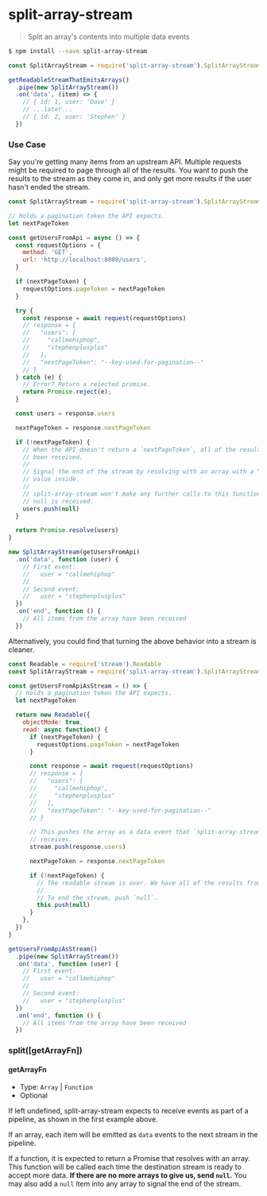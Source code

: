 # split-array-stream
> Split an array's contents into multiple data events

```sh
$ npm install --save split-array-stream
```
```js
const SplitArrayStream = require('split-array-stream').SplitArrayStream

getReadableStreamThatEmitsArrays()
  .pipe(new SplitArrayStream())
  .on('data', (item) => {
    // { id: 1, user: 'Dave' }
    // ...later...
    // { id: 2, user: 'Stephen' }
  })
```

### Use Case

Say you're getting many items from an upstream API. Multiple requests might be required to page through all of the results. You want to push the results to the stream as they come in, and only get more results if the user hasn't ended the stream.

```js
const SplitArrayStream = require('split-array-stream').SplitArrayStream

// Holds a pagination token the API expects.
let nextPageToken

const getUsersFromApi = async () => {
  const requestOptions = {
    method: 'GET',
    url: 'http://localhost:8000/users',
  }

  if (nextPageToken) {
    requestOptions.pageToken = nextPageToken
  }

  try {
    const response = await request(requestOptions)
    // response = {
    //   "users": [
    //     "callmehiphop",
    //     "stephenplusplus"
    //   ],
    //   "nextPageToken": "--key-used-for-pagination--"
    // }
  } catch (e) {
    // Error? Return a rejected promise.
    return Promise.reject(e);
  }

  const users = response.users

  nextPageToken = response.nextPageToken

  if (!nextPageToken) {
    // When the API doesn't return a `nextPageToken`, all of the results have
    // been received.
    //
    // Signal the end of the stream by resolving with an array with a "null"
    // value inside.
    //
    // split-array-stream won't make any further calls to this function after
    // null is received.
    users.push(null)
  }

  return Promise.resolve(users)
}

new SplitArrayStream(getUsersFromApi)
  .on('data', function (user) {
    // First event:
    //   user = "callmehiphop"
    //
    // Second event:
    //   user = "stephenplusplus"
  })
  .on('end', function () {
    // All items from the array have been received
  })
```

Alternatively, you could find that turning the above behavior into a stream is cleaner.

```js
const Readable = require('stream').Readable
const SplitArrayStream = require('split-array-stream').SplitArrayStream

const getUsersFromApiAsStream = () => {
  // Holds a pagination token the API expects.
  let nextPageToken

  return new Readable({
    objectMode: true,
    read: async function() {
      if (nextPageToken) {
        requestOptions.pageToken = nextPageToken
      }

      const response = await request(requestOptions)
      // response = {
      //   "users": [
      //     "callmehiphop",
      //     "stephenplusplus"
      //   ],
      //   "nextPageToken": "--key-used-for-pagination--"
      // }

      // This pushes the array as a data event that `split-array-stream`
      // receives.
      stream.push(response.users)

      nextPageToken = response.nextPageToken

      if (!nextPageToken) {
        // The readable stream is over. We have all of the results from the API.
        //
        // To end the stream, push `null`.
        this.push(null)
      }
    },
  })
}

getUsersFromApiAsStream()
  .pipe(new SplitArrayStream())
  .on('data', function (user) {
    // First event:
    //   user = "callmehiphop"
    //
    // Second event:
    //   user = "stephenplusplus"
  })
  .on('end', function () {
    // All items from the array have been received
  })
````

### split([getArrayFn])

#### getArrayFn

- Type: `Array` | `Function`
- Optional

If left undefined, split-array-stream expects to receive events as part of a pipeline, as shown in the first example above.

If an array, each item will be emitted as `data` events to the next stream in the pipeline.

If a function, it is expected to return a Promise that resolves with an array. This function will be called each time the destination stream is ready to accept more data. **If there are no more arrays to give us, send `null`.** You may also add a `null` item into any array to signal the end of the stream.
